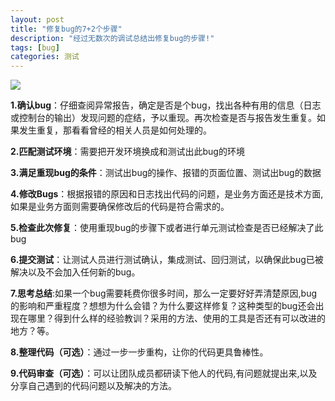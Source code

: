 ```yaml
---
layout: post
title: "修复bug的7+2个步骤"
description: "经过无数次的调试总结出修复bug的步骤!"
tags: [bug]
categories: 测试
---
```


![](/blog/images/posts_imgs/201610250101.jpg)

**1.确认bug**：仔细查阅异常报告，确定是否是个bug，找出各种有用的信息（日志或控制台的输出）发现问题的症结，予以重现。再次检查是否与报告发生重复。如果发生重复，那看看曾经的相关人员是如何处理的。

**2.匹配测试环境**：需要把开发环境换成和测试出此bug的环境

**3.满足重现bug的条件**：测试出bug的操作、报错的页面位置、测试出bug的数据

**4.修改Bugs**：根据报错的原因和日志找出代码的问题，是业务方面还是技术方面,如果是业务方面则需要确保修改后的代码是符合需求的。

**5.检查此次修复**：使用重现bug的步骤下或者进行单元测试检查是否已经解决了此bug

**6.提交测试**：让测试人员进行测试确认，集成测试、回归测试，以确保此bug已被解决以及不会加入任何新的bug。

**7.思考总结**:如果一个bug需要耗费你很多时间，那么一定要好好弄清楚原因,bug的影响和严重程度？想想为什么会错？为什么要这样修复？这种类型的bug还会出现在哪里？得到什么样的经验教训？采用的方法、使用的工具是否还有可以改进的地方？等。

**8.整理代码（可选）**：通过一步一步重构，让你的代码更具鲁棒性。

**9.代码审查（可选）**：可以让团队成员都研读下他人的代码,有问题就提出来,以及分享自己遇到的代码问题以及解决的方法。



